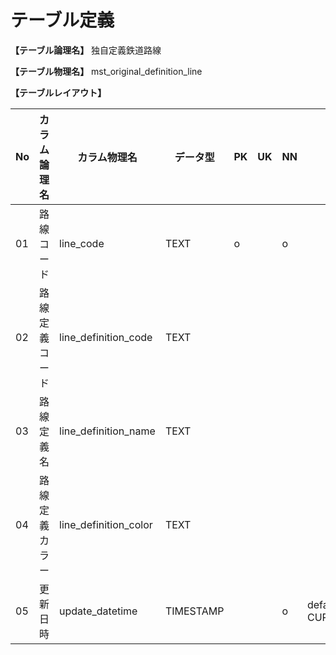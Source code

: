 # テーブル定義

**【テーブル論理名】**
独自定義鉄道路線

**【テーブル物理名】**
mst_original_definition_line

**【テーブルレイアウト】**

| No  | カラム論理名        | カラム物理名              | データ型  | PK  | UK  | NN  | コメント                    |
| --- | ------------------- | ------------------------  | --------- | --- | --- | --- | --------------------------- |
| 01  | 路線コード          | line_code                 | TEXT      | o   |     | o   |                             |
| 02  | 路線定義コード      | line_definition_code      | TEXT      |     |     |     |                             |
| 03  | 路線定義名          | line_definition_name      | TEXT      |     |     |     |                             |
| 04  | 路線定義カラー      | line_definition_color     | TEXT      |     |     |     |                             |
| 05  | 更新日時            | update_datetime           | TIMESTAMP |     |     | o   | default CURRENT_TIMESTAMP   |
